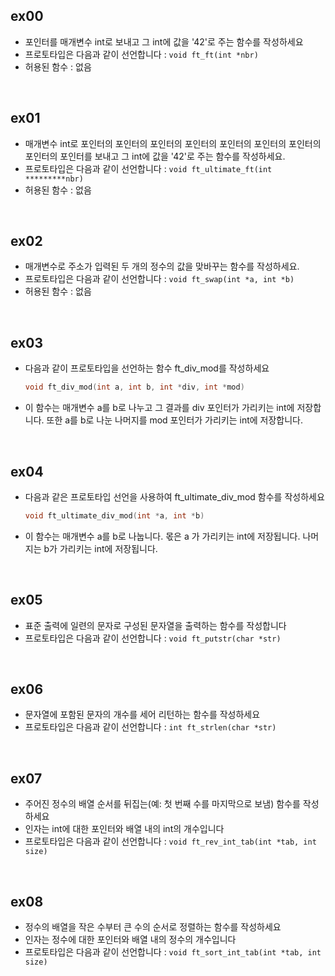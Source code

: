 ## ex00

- 포인터를 매개변수 int로 보내고 그 int에 값을 '42'로 주는 함수를 작성하세요
- 프로토타입은 다음과 같이 선언합니다 : `void ft_ft(int *nbr)`
- 허용된 함수 : 없음

<br/>



## ex01

- 매개변수 int로 포인터의 포인터의 포인터의 포인터의 포인터의 포인터의 포인터의 포인터의 포인터를 보내고 그 int에 값을 '42'로 주는 함수를 작성하세요.
- 프로토타입은 다음과 같이 선언합니다 : `void ft_ultimate_ft(int *********nbr)`
- 허용된 함수 : 없음

<br/>



## ex02

- 매개변수로 주소가 입력된 두 개의 정수의 값을 맞바꾸는 함수를 작성하세요.
- 프로토타입은 다음과 같이 선언합니다 : `void ft_swap(int *a, int *b)`
- 허용된 함수 : 없음

<br/>



## ex03

- 다음과 같이 프로토타입을 선언하는 함수 ft_div_mod를 작성하세요

  ```c
  void ft_div_mod(int a, int b, int *div, int *mod)
  ```

- 이 함수는 매개변수 a를 b로 나누고 그 결과를 div 포인터가 가리키는 int에 저장합니다. 또한 a를 b로 나눈 나머지를 mod 포인터가 가리키는 int에 저장합니다.

<br/>



## ex04

- 다음과 같은 프로토타입 선언을 사용하여 ft_ultimate_div_mod 함수를 작성하세요

  ```c
  void ft_ultimate_div_mod(int *a, int *b)
  ```

- 이 함수는 매개변수 a를 b로 나눕니다. 몫은 a 가 가리키는 int에 저장됩니다. 나머지는 b가 가리키는 int에 저장됩니다.

<br/>



## ex05

- 표준 출력에 일련의 문자로 구성된 문자열을 출력하는 함수를 작성합니다
- 프로토타입은 다음과 같이 선언합니다 : `void ft_putstr(char *str)`

<br/>



## ex06

- 문자열에 포함된 문자의 개수를 세어 리턴하는 함수를 작성하세요
- 프로토타입은 다음과 같이 선언합니다 : `int ft_strlen(char *str)`

<br/>



## ex07

- 주어진 정수의 배열 순서를 뒤집는(예: 첫 번째 수를 마지막으로 보냄) 함수를 작성하세요
- 인자는 int에 대한 포인터와 배열 내의 int의 개수입니다
- 프로토타입은 다음과 같이 선언합니다 : `void ft_rev_int_tab(int *tab, int size)`

<br/>



## ex08

- 정수의 배열을 작은 수부터 큰 수의 순서로 정렬하는 함수를 작성하세요
- 인자는 정수에 대한 포인터와 배열 내의 정수의 개수입니다
- 프로토타입은 다음과 같이 선언합니다 : `void ft_sort_int_tab(int *tab, int size)`
